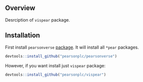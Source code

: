 <!-- README.md is generated from README.Rmd. Please edit that file -->
Overview
--------

Desrciption of `vispear` package.

Installation
------------

First install `pearsonverse` [package](https://github.com/pearsonplc/pearsonverse). It will install all `*pear` packages.

``` r
devtools::install_github("pearsonplc/pearsonverse")
```

However, if you want install just `vispear` package:

``` r
devtools::install_github("pearsonplc/vispear")
```
